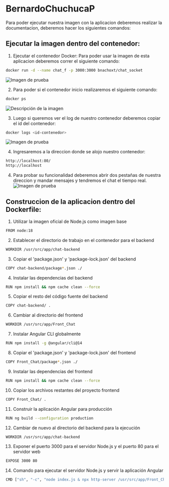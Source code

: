 # BernardoChuchucaP
Para poder ejecutar nuestra imagen con la aplicacion deberemos realizar la documentacion, deberemos hacer los siguientes comandos:

## Ejecutar la imagen dentro del contenedor:

1. Ejecutar el contenedor Docker: Para poder usar la imagen de esta aplicacion deberemos correr el siguiente comando:
```bash
docker run -d --name chat_f -p 3000:3000 bnachoxt/chat_socket
```
![Imagen de prueba](https://imgur.com/Cz2PXbn.jpg) 

2. Para poder si el contenedor inicio realizaremos el siguiente comando:
```bash
docker ps
```
![Descripción de la imagen](https://imgur.com/ihITfCO.jpg)

3. Luego si queremos ver el log de nuestro contenedor deberemos copiar el id del contenedor:
```bash
docker logs <id-contenedor>
```
![Imagen de prueba](https://imgur.com/6DGiyXW.jpg)

4. Ingresaremos a la direccion donde se alojo nuestro contenedor:
```bash
http://localhost:80/
http://localhost
```
4. Para probar su funcionalidad deberemos abrir dos pestañas de nuestra direccion y mandar mensajes y tendremos el chat el tiempo real.
![Imagen de prueba](https://imgur.com/vAh8TmO.jpg)

## Construccion de la aplicacion dentro del Dockerfile:

1. Utilizar la imagen oficial de Node.js como imagen base
```bash
FROM node:18
```
2. Establecer el directorio de trabajo en el contenedor para el backend
```bash
WORKDIR /usr/src/app/chat-backend
```
3. Copiar el 'package.json' y 'package-lock.json' del backend
```bash
COPY chat-backend/package*.json ./
```
4. Instalar las dependencias del backend
```bash
RUN npm install && npm cache clean --force
```
5. Copiar el resto del código fuente del backend
```bash
COPY chat-backend/ .
```
6. Cambiar al directorio del frontend
```bash
WORKDIR /usr/src/app/Front_Chat
```
7. Instalar Angular CLI globalmente
```bash
RUN npm install -g @angular/cli@14
```
8. Copiar el 'package.json' y 'package-lock.json' del frontend
```bash
COPY Front_Chat/package*.json ./
```
9. Instalar las dependencias del frontend
```bash
RUN npm install && npm cache clean --force
```
10. Copiar los archivos restantes del proyecto frontend
```bash
COPY Front_Chat/ .
```
11. Construir la aplicación Angular para producción
```bash
RUN ng build --configuration production
```
12. Cambiar de nuevo al directorio del backend para la ejecución
```bash
WORKDIR /usr/src/app/chat-backend
```
13. Exponer el puerto 3000 para el servidor Node.js y el puerto 80 para el servidor web
```bash
EXPOSE 3000 80
```
14. Comando para ejecutar el servidor Node.js y servir la aplicación Angular
```bash
CMD ["sh", "-c", "node index.js & npx http-server /usr/src/app/Front_Chat/dist/front-chat/browser -p 80"]
```
